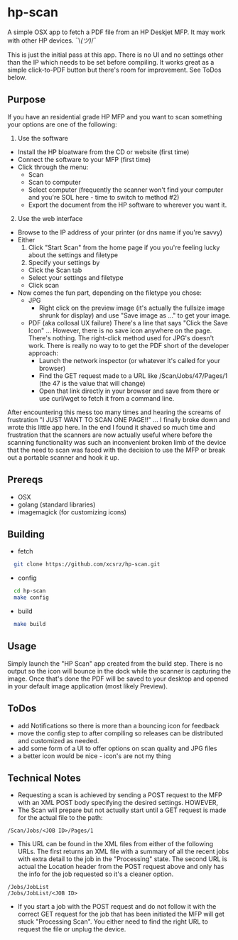 # hp-scan
A simple OSX app to fetch a PDF file from an HP Deskjet MFP.  It may work with other HP devices. ¯\\_(ツ)_/¯

This is just the initial pass at this app.  There is no UI and no settings other than the IP which needs to be set before compiling.  It works great as a simple click-to-PDF button but there's room for improvement.  See ToDos below.

## Purpose
If you have an residential grade HP MFP and you want to scan something your options are one of the following:
1. Use the software
  * Install the HP bloatware from the CD or website (first time)
  * Connect the software to your MFP (first time)
  * Click through the menu:
    * Scan
    * Scan to computer
    * Select computer (frequently the scanner won't find your computer and you're SOL here - time to switch to method #2)
    * Export the document from the HP software to wherever you want it.
2. Use the web interface
  * Browse to the IP address of your printer (or dns name if you're savvy)
  * Either
    1. Click "Start Scan" from the home page if you you're feeling lucky about the settings and filetype
    2. Specify your settings by
      * Click the Scan tab
      * Select your settings and filetype
      * Click scan
  * Now comes the fun part, depending on the filetype you chose:
    * JPG
      * Right click on the preview image (it's actually the fullsize image shrunk for display) and use "Save image as ..." to get your image.
    * PDF (aka collosal UX failure)  There's a line that says "Click the Save Icon" ... However, there is no save icon anywhere on the page.  There's nothing.  The right-click method used for JPG's doesn't work.  There is really no way to to get the PDF short of the developer approach:
      * Launch the network inspector (or whatever it's called for your browser)
      * Find the GET request made to a URL like /Scan/Jobs/47/Pages/1 (the 47 is the value that will change)
      * Open that link directly in your browser and save from there or use curl/wget to fetch it from a command line.

After encountering this mess too many times and hearing the screams of frustration "I JUST WANT TO SCAN ONE PAGE!!" ... I finally broke down and wrote this little app here.  In the end I found it shaved so much time and frustration that the scanners are now actually useful where before the scanning functionality was such an inconvenient broken limb of the device that the need to scan was faced with the decision to use the MFP or break out a portable scanner and hook it up.

## Prereqs
* OSX
* golang (standard libraries)
* imagemagick (for customizing icons)

## Building
* fetch
```bash
  git clone https://github.com/xcsrz/hp-scan.git
```
* config
```bash
  cd hp-scan
  make config
```
* build
```bash
  make build
```

## Usage
Simply launch the "HP Scan" app created from the build step.  There is no output so the icon will bounce in the dock while the scanner is capturing the image.  Once that's done the PDF will be saved to your desktop and opened in your default image application (most likely Preview).

## ToDos
* add Notifications so there is more than a bouncing icon for feedback
* move the config step to after compiling so releases can be distributed and customized as needed.
* add some form of a UI to offer options on scan quality and JPG files 
* a better icon would be nice - icon's are not my thing

## Technical Notes
* Requesting a scan is achieved by sending a POST request to the MFP with an XML POST body specifying the desired settings.  HOWEVER,
* The Scan will prepare but not actually start until a GET request is made for the actual file to the path:
```
/Scan/Jobs/<JOB ID>/Pages/1
```
* This URL can be found in the XML files from either of the following URLs.  The first returns an XML file with a summary of all the recent jobs with extra detail to the job in the "Processing" state.  The second URL is actual the Location header from the POST request above and only has the info for the job requested so it's a cleaner option.
```
/Jobs/JobList
/Jobs/JobList/<JOB ID>
```
* If you start a job with the POST request and do not follow it with the correct GET request for the job that has been initiated the MFP will get stuck "Processing Scan".  You either need to find the right URL to request the file or unplug the device.
